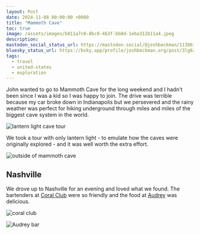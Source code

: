 ```yaml
---
layout: Post
date: 2024-11-08 00:00:00 +0000
title: "Mammoth Cave"
toc: true
image: /assets/images/b811a7c0-8bc8-463f-bb8d-1eba312b11a4.jpeg
description: 
mastodon_social_status_url: https://mastodon.social/@joshbeckman/113861876330260274
bluesky_status_url: https://bsky.app/profile/joshbeckman.org/post/3lg6z2m2lyw2u
tags:
  - travel
  - united-states
  - exploration
---
```



John wanted to go to Mammoth Cave for the long weekend and I hadn't been since I was a kid so I was happy to join. The drive was terrible because my car broke down in Indianapolis but we persevered and the rainy weather was perfect for hiking underground through miles and miles of the biggest cave system in the world.

![lantern light cave tour](/assets/images/b811a7c0-8bc8-463f-bb8d-1eba312b11a4.jpeg)

We took a tour with only lantern light - to emulate how the caves were originally explored - and it was well worth the extra effort.

![outside of mammoth cave](/assets/images/d0e5ea1c-e068-4109-a0d7-2c6f65b82e6c.jpeg)

## Nashville

We drove up to Nashville for an evening and loved what we found. The bartenders at [Coral Club](https://www.thecoral.club/) were so friendly and the food at [Audrey](https://www.audreynashville.com/menus/) was delicious.

![coral club](/assets/images/6ce02048-dfc7-4f36-ab4a-afbae7d1875e.jpeg)

![Audrey bar](/assets/images/7af865bb-9ff4-48a0-bfd9-395f024b48a3.jpeg)
